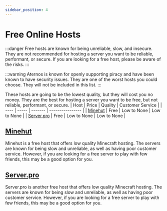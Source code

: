 ```yaml
---
sidebar_position: 4
---
```


# Free Online Hosts
:::danger
Free hosts are known for being unreliable, slow, and insecure. They are not recommended for hosting a server you want to be reliable, performant, or secure. If you are looking for a free host, please be aware of the risks.
:::

:::warning
Aternos is known for openly supporting piracy and have been known to have security issues. They are one of the worst hosts you could choose. They will not be included in this list.
:::

These hosts are going to be the lowest quality, but they will cost you no money. They are the best for hosting a server you want to be free, but not reliable, performant, or secure.
| Host | Price | Quality | Customer Service |
| ---- | ----- | ------- | ---------------- |
| [Minehut](https://minehut.com/) | Free | Low to None | Low to None |
| [Server.pro](https://server.pro/) | Free | Low to None | Low to None |

## [Minehut](https://minehut.com/)
Minehut is a free host that offers low quality Minecraft hosting. The servers are known for being slow and unreliable, as well as having poor customer service. However, if you are looking for a free server to play with few friends, this may be a good option for you.

## [Server.pro](https://server.pro/)
Server.pro is another free host that offers low quality Minecraft hosting. The servers are known for being slow and unreliable, as well as having poor customer service. However, if you are looking for a free server to play with few friends, this may be a good option for you.